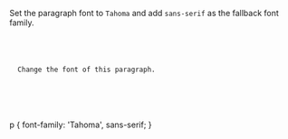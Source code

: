 Set the paragraph font to `Tahoma` and
add `sans-serif` as the fallback font family.

<Editor lang="css" type="exercise">
<code>
<panel lang="html">
<p>
  Change the font of this paragraph.
</p>
</panel>
<panel lang="css">

</panel>
</code>

<solution>
p {
  font-family: 'Tahoma', sans-serif;
}
</solution>
</Editor>